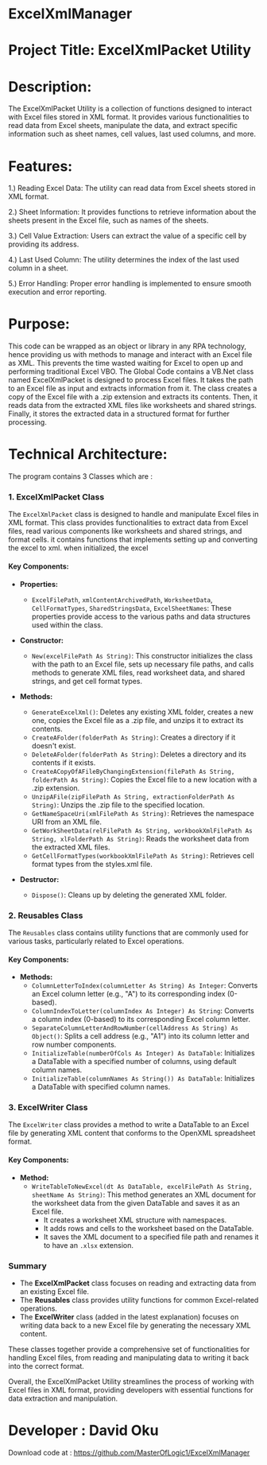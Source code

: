# ExcelXmlManager
# Project Title: ExcelXmlPacket Utility

# Description:
The ExcelXmlPacket Utility is a collection of functions designed to interact with Excel files stored in XML format. It provides various functionalities to read data from Excel sheets, manipulate the data, and extract specific information such as sheet names, cell values, last used columns, and more.

# Features:

1.) Reading Excel Data: The utility can read data from Excel sheets stored in XML format.

2.) Sheet Information: It provides functions to retrieve information about the sheets present in the Excel file, such as names of the sheets.

3.) Cell Value Extraction: Users can extract the value of a specific cell by providing its address.

4.) Last Used Column: The utility determines the index of the last used column in a sheet.

5.) Error Handling: Proper error handling is implemented to ensure smooth execution and error reporting.


# Purpose: 
This code can be wrapped as an object or library in any RPA technology, hence providing us with methods to manage and interact with an Excel file as XML. This prevents the time wasted waiting for Excel to open up and performing traditional Excel VBO.
The Global Code contains a VB.Net  class named ExcelXmlPacket is designed to process Excel files. It takes the path to an Excel file as input and extracts information from it. The class creates a copy of the Excel file with a .zip extension and extracts its contents. Then, it reads data from the extracted XML files like worksheets and shared strings. Finally, it stores the extracted data in a structured format for further processing.

# Technical Architecture:
The program contains 3 Classes which are :

### 1. **ExcelXmlPacket Class**

The `ExcelXmlPacket` class is designed to handle and manipulate Excel files in XML format. This class provides functionalities to extract data from Excel files, read various components like worksheets and shared strings, and format cells. it contains functions that implements setting up and converting the excel to xml. when initialized, the excel 

#### Key Components:

- **Properties:**
  - `ExcelFilePath`, `xmlContentArchivedPath`, `WorksheetData`, `CellFormatTypes`, `SharedStringsData`, `ExcelSheetNames`: These properties provide access to the various paths and data structures used within the class.

- **Constructor:**
  - `New(excelFilePath As String)`: This constructor initializes the class with the path to an Excel file, sets up necessary file paths, and calls methods to generate XML files, read worksheet data, and shared strings, and get cell format types.

- **Methods:**
  - `GenerateExcelXml()`: Deletes any existing XML folder, creates a new one, copies the Excel file as a .zip file, and unzips it to extract its contents.
  - `CreateAFolder(folderPath As String)`: Creates a directory if it doesn't exist.
  - `DeleteAFolder(folderPath As String)`: Deletes a directory and its contents if it exists.
  - `CreateACopyOfAFileByChangingExtension(filePath As String, folderPath As String)`: Copies the Excel file to a new location with a .zip extension.
  - `UnzipAFile(zipFilePath As String, extractionFolderPath As String)`: Unzips the .zip file to the specified location.
  - `GetNameSpaceUri(xmlFilePath As String)`: Retrieves the namespace URI from an XML file.
  - `GetWorkSheetData(relFilePath As String, workbookXmlFilePath As String, xlFolderPath As String)`: Reads the worksheet data from the extracted XML files.
  - `GetCellFormatTypes(workbookXmlFilePath As String)`: Retrieves cell format types from the styles.xml file.

- **Destructor:**
  - `Dispose()`: Cleans up by deleting the generated XML folder.

### 2. **Reusables Class**

The `Reusables` class contains utility functions that are commonly used for various tasks, particularly related to Excel operations.

#### Key Components:

- **Methods:**
  - `ColumnLetterToIndex(columnLetter As String) As Integer`: Converts an Excel column letter (e.g., "A") to its corresponding index (0-based).
  - `ColumnIndexToLetter(columnIndex As Integer) As String`: Converts a column index (0-based) to its corresponding Excel column letter.
  - `SeparateColumnLetterAndRowNumber(cellAddress As String) As Object()`: Splits a cell address (e.g., "A1") into its column letter and row number components.
  - `InitializeTable(numberOfCols As Integer) As DataTable`: Initializes a DataTable with a specified number of columns, using default column names.
  - `InitializeTable(columnNames As String()) As DataTable`: Initializes a DataTable with specified column names.

### 3. **ExcelWriter Class**

The `ExcelWriter` class provides a method to write a DataTable to an Excel file by generating XML content that conforms to the OpenXML spreadsheet format.

#### Key Components:

- **Method:**
  - `WriteTableToNewExcel(dt As DataTable, excelFilePath As String, sheetName As String)`: This method generates an XML document for the worksheet data from the given DataTable and saves it as an Excel file.
    - It creates a worksheet XML structure with namespaces.
    - It adds rows and cells to the worksheet based on the DataTable.
    - It saves the XML document to a specified file path and renames it to have an `.xlsx` extension.

### Summary

- The **ExcelXmlPacket** class focuses on reading and extracting data from an existing Excel file.
- The **Reusables** class provides utility functions for common Excel-related operations.
- The **ExcelWriter** class (added in the latest explanation) focuses on writing data back to a new Excel file by generating the necessary XML content. 

These classes together provide a comprehensive set of functionalities for handling Excel files, from reading and manipulating data to writing it back into the correct format.


Overall, the ExcelXmlPacket Utility streamlines the process of working with Excel files in XML format, providing developers with essential functions for data extraction and manipulation.

# Developer : David Oku
Download code at : https://github.com/MasterOfLogic1/ExcelXmlManager





